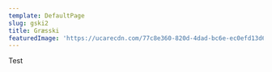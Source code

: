 ```yaml
---
template: DefaultPage
slug: gski2
title: Græsski
featuredImage: 'https://ucarecdn.com/77c8e360-820d-4dad-bc6e-ec0efd13d6f7/'
---
```

Test
